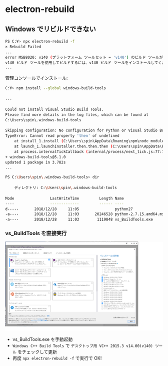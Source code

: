 # electron-rebuild

## Windows でリビルドできない

~~~bash
PS C:¥> npx electron-rebuild -f
× Rebuild Failed
...
error MSB8020: v140 (プラットフォーム ツールセット = 'v140') のビルド ツールが見つかりません。
v140 ビルド ツールを使用してビルドするには、v140 ビルド ツールをインストールしてください。
...
~~~

管理コンソールでインストール:

~~~bash
C:¥> npm install --global windows-build-tools

...

Could not install Visual Studio Build Tools.
Please find more details in the log files, which can be found at
C:\Users\spin\.windows-build-tools

Skipping configuration: No configuration for Python or Visual Studio Build Tools required.
TypeError: Cannot read property 'then' of undefined
    at install_1.install (C:\Users\spin\AppData\Roaming\npm\node_modules\windows-build-tools\dist\start.js:19:17)
    at launch_1.launchInstaller.then.then.then (C:\Users\spin\AppData\Roaming\npm\node_modules\windows-build-tools\dist\install\index.js:34:9)
    at process.internalTickCallback (internal/process/next_tick.js:77:7)
+ windows-build-tools@5.1.0
updated 1 package in 3.782s
...
~~~

~~~bash
PS C:\Users\spin\.windows-build-tools> dir

    ディレクトリ: C:\Users\spin\.windows-build-tools

Mode                LastWriteTime         Length Name
----                -------------         ------ ----
d-----       2018/12/28     11:05                python27
-a----       2018/12/28     11:03       20246528 python-2.7.15.amd64.msi
-a----       2018/12/28     11:03        1119848 vs_BuildTools.exe
~~~

### vs_BuildTools を直接実行

![](img/vstools.png)

- vs_BuildTools.exe を手動起動
- `Windows C++ Build Tools` で `デスクトップ用 VC++ 2015.3 v14.00(v140) ツール` をチェックして更新
- 再度 `npx electron-rebuild -f`  で実行で OK!
